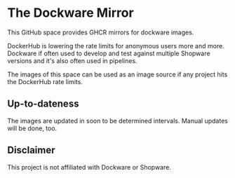 # The Dockware Mirror

This GitHub space provides GHCR mirrors for dockware images.

DockerHub is lowering the rate limits for anonymous users more and more. 
Dockware if often used to develop and test against multiple Shopware versions and it's also often used in pipelines.

The images of this space can be used as an image source if any project hits the DockerHub rate limits.

## Up-to-dateness

The images are updated in soon to be determined intervals. Manual updates will be done, too.

## Disclaimer

This project is not affiliated with Dockware or Shopware.